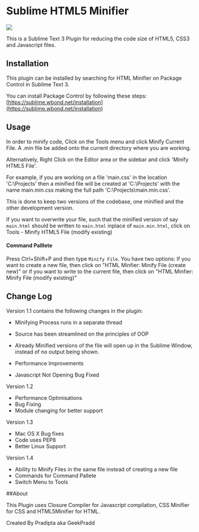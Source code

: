 # Sublime HTML5 Minifier

<a href="https://packagecontrol.io/packages/HTML%20Minifier"><img src="https://packagecontrol.herokuapp.com/downloads/HTML%20Minifier.svg"></a>

This is a Sublime Text 3 Plugin for reducing the code size of HTML5, CSS3 and Javascript files. 

## Installation

This plugin can be installed by searching for HTML Minifier on Package Control in Sublime Text 3. 

You can install Package Control by following these steps: [https://sublime.wbond.net/installation](https://sublime.wbond.net/installation)

## Usage

In order to minify code, Click on the Tools menu and click Minify Current File. A .min file be added onto the current directory where you are working. 

Alternatively, Right Click on the Editor area or the sidebar and click 'Minify HTML5 File'.

For example, if you are working on a file 'main.css' in the location 'C:\Projects\' then a minified file will be created at 'C:\Projects\' with the name main.min.css making the full path 'C:\Projects\main.min.css'.

This is done to keep two versions of the codebase, one minified and the other development version.

If you want to overwrite your file, such that the minified version of say `main.html` should be written to `main.html` inplace of `main.min.html`, click on Tools - Minify HTML5 File (modify existing)

#### Command Palllete

Press Ctrl+Shift+P and then type `Minify File`. You have two options:
If you want to create a new file, then click on "HTML Minfier: Minify File (create new)" or if you want to write to the current file, then click on "HTML Minfier: Minify File (modify existing)"

## Change Log

Version 1.1 contains the following changes in the plugin:

- Minifying Process runs in a separate thread

- Source has been streamlined on the principles of OOP

- Already Minified versions of the file will open up in the Sublime Window, instead of no output being shown.

- Performance Improvements

- Javascript Not Opening Bug Fixed 


Version 1.2

- Performance Optimisations
- Bug Fixing
- Module changing for better support

Version 1.3 

- Mac OS X Bug fixes 
- Code uses PEP8 
- Better Linux Support

Version 1.4 

- Ability to Minify Files in the same file instead of creating a new file 
- Commands for Command Pallete 
- Switch Menu to Tools 

##About 

This Plugin uses Closure Compiler for Javascript compilation, CSS Minifier for CSS and HTML5Minifier for HTML.

Created By Pradipta aka GeekPradd
